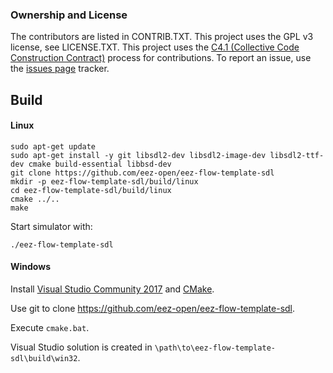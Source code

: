 ### Ownership and License

The contributors are listed in CONTRIB.TXT. This project uses the GPL v3 license, see LICENSE.TXT.
This project uses the [C4.1 (Collective Code Construction Contract)](http://rfc.zeromq.org/spec:22) process for contributions.
To report an issue, use the [issues page](https://github.com/eez-open/eez-flow-template-sdl/issues) tracker.

## Build

#### Linux

```
sudo apt-get update
sudo apt-get install -y git libsdl2-dev libsdl2-image-dev libsdl2-ttf-dev cmake build-essential libbsd-dev
git clone https://github.com/eez-open/eez-flow-template-sdl
mkdir -p eez-flow-template-sdl/build/linux
cd eez-flow-template-sdl/build/linux
cmake ../..
make
```

Start simulator with:

```
./eez-flow-template-sdl
```

#### Windows

Install [Visual Studio Community 2017](https://visualstudio.microsoft.com/downloads/) and [CMake](https://cmake.org/install/).

Use git to clone https://github.com/eez-open/eez-flow-template-sdl.

Execute `cmake.bat`.

Visual Studio solution is created in `\path\to\eez-flow-template-sdl\build\win32`.

